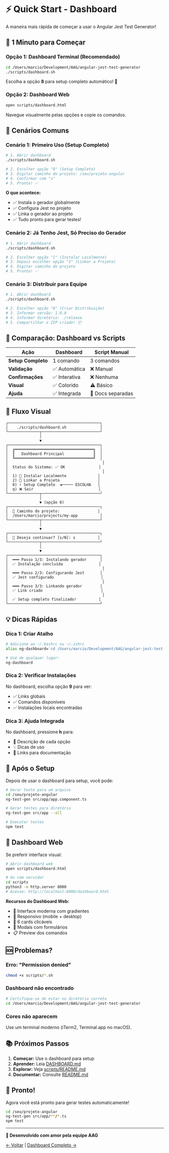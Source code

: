 # ⚡ Quick Start - Dashboard

A maneira mais rápida de começar a usar o Angular Jest Test Generator!

## 🚀 1 Minuto para Começar

### Opção 1: Dashboard Terminal (Recomendado)

```bash
cd /Users/marcio/Development/AAG/angular-jest-test-generator
./scripts/dashboard.sh
```

Escolha a opção **8** para setup completo automático! 🎯

### Opção 2: Dashboard Web

```bash
open scripts/dashboard.html
```

Navegue visualmente pelas opções e copie os comandos.

## 🎯 Cenários Comuns

### Cenário 1: Primeiro Uso (Setup Completo)

```bash
# 1. Abrir dashboard
./scripts/dashboard.sh

# 2. Escolher opção "8" (Setup Completo)
# 3. Digitar caminho do projeto: /seu/projeto-angular
# 4. Confirmar com "s"
# 5. Pronto! ✅
```

**O que acontece:**
- ✅ Instala o gerador globalmente
- ✅ Configura Jest no projeto
- ✅ Linka o gerador ao projeto
- ✅ Tudo pronto para gerar testes!

### Cenário 2: Já Tenho Jest, Só Preciso do Gerador

```bash
# 1. Abrir dashboard
./scripts/dashboard.sh

# 2. Escolher opção "1" (Instalar Localmente)
# 3. Depois escolher opção "2" (Linkar a Projeto)
# 4. Digitar caminho do projeto
# 5. Pronto! ✅
```

### Cenário 3: Distribuir para Equipe

```bash
# 1. Abrir dashboard
./scripts/dashboard.sh

# 2. Escolher opção "6" (Criar Distribuição)
# 3. Informar versão: 1.0.0
# 4. Informar diretório: ./release
# 5. Compartilhar o ZIP criado! 📦
```

## 🎨 Comparação: Dashboard vs Scripts

| Ação | Dashboard | Script Manual |
|------|-----------|---------------|
| **Setup Completo** | 1 comando | 3 comandos |
| **Validação** | ✅ Automática | ❌ Manual |
| **Confirmações** | ✅ Interativa | ❌ Nenhuma |
| **Visual** | ✅ Colorido | ⚠️ Básico |
| **Ajuda** | ✅ Integrada | 📄 Docs separadas |

## 📖 Fluxo Visual

```
┌─────────────────────────────────────────┐
│    ./scripts/dashboard.sh               │
└──────────────┬──────────────────────────┘
               │
               ▼
┌─────────────────────────────────────────┐
│  ╔═══════════════════════════════════╗  │
│  ║   Dashboard Principal             ║  │
│  ╚═══════════════════════════════════╝  │
│                                          │
│  Status do Sistema: ✅ OK               │
│                                          │
│  1) 🚀 Instalar Localmente              │
│  2) 🔗 Linkar a Projeto                 │
│  8) ⚡ Setup Completo  ◄───── ESCOLHA   │
│  q) ❌ Sair                             │
└──────────────┬──────────────────────────┘
               │
               ▼ (opção 8)
┌─────────────────────────────────────────┐
│  📁 Caminho do projeto:                 │
│  /Users/marcio/projects/my-app          │
└──────────────┬──────────────────────────┘
               │
               ▼
┌─────────────────────────────────────────┐
│  🚀 Deseja continuar? [s/N]: s          │
└──────────────┬──────────────────────────┘
               │
               ▼
┌─────────────────────────────────────────┐
│  ━━━ Passo 1/3: Instalando gerador      │
│  ✅ Instalação concluída                │
│                                          │
│  ━━━ Passo 2/3: Configurando Jest       │
│  ✅ Jest configurado                     │
│                                          │
│  ━━━ Passo 3/3: Linkando gerador        │
│  ✅ Link criado                          │
│                                          │
│  ✅ Setup completo finalizado!          │
└─────────────────────────────────────────┘
```

## 💡 Dicas Rápidas

### Dica 1: Criar Atalho

```bash
# Adicione ao ~/.bashrc ou ~/.zshrc
alias ng-dashboard='cd /Users/marcio/Development/AAG/angular-jest-test-generator && ./scripts/dashboard.sh'

# Use de qualquer lugar:
ng-dashboard
```

### Dica 2: Verificar Instalações

No dashboard, escolha opção **9** para ver:
- ✅ Links globais
- ✅ Comandos disponíveis
- ✅ Instalações locais encontradas

### Dica 3: Ajuda Integrada

No dashboard, pressione **h** para:
- 📖 Descrição de cada opção
- 💡 Dicas de uso
- 🔗 Links para documentação

## 🎯 Após o Setup

Depois de usar o dashboard para setup, você pode:

```bash
# Gerar teste para um arquivo
cd /seu/projeto-angular
ng-test-gen src/app/app.component.ts

# Gerar testes para diretório
ng-test-gen src/app --all

# Executar testes
npm test
```

## 📱 Dashboard Web

Se preferir interface visual:

```bash
# Abrir dashboard web
open scripts/dashboard.html

# Ou com servidor
cd scripts
python3 -m http.server 8000
# Acesse: http://localhost:8000/dashboard.html
```

**Recursos do Dashboard Web:**
- 🎨 Interface moderna com gradientes
- 📱 Responsivo (mobile + desktop)
- 🎯 6 cards clicáveis
- 💬 Modais com formulários
- 📋 Preview dos comandos

## 🆘 Problemas?

### Erro: "Permission denied"

```bash
chmod +x scripts/*.sh
```

### Dashboard não encontrado

```bash
# Certifique-se de estar no diretório correto
cd /Users/marcio/Development/AAG/angular-jest-test-generator
```

### Cores não aparecem

Use um terminal moderno (iTerm2, Terminal.app no macOS).

## 📚 Próximos Passos

1. **Começar:** Use o dashboard para setup
2. **Aprender:** Leia [DASHBOARD.md](./scripts/DASHBOARD.md)
3. **Explorar:** Veja [scripts/README.md](./scripts/README.md)
4. **Documentar:** Consulte [README.md](./README.md)

## 🎉 Pronto!

Agora você está pronto para gerar testes automaticamente! 

```bash
cd /seu/projeto-angular
ng-test-gen src/app/**/*.ts
npm test
```

---

**💜 Desenvolvido com amor pela equipe AAG**

[← Voltar](./README.md) | [Dashboard Completo →](./scripts/DASHBOARD.md)


